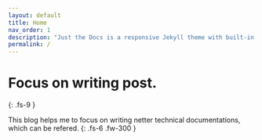 ```yaml
---
layout: default
title: Home
nav_order: 1
description: "Just the Docs is a responsive Jekyll theme with built-in search that is easily customizable and hosted on GitHub Pages."
permalink: /
---
```


# Focus on writing post.
{: .fs-9 }

This blog helps me to focus on writing netter technical documentations, which can be refered.
{: .fs-6 .fw-300 }
